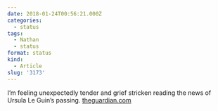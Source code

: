 ```yaml
---
date: 2018-01-24T00:56:21.000Z
categories:
  - status
tags:
  - Nathan
  - status
format: status
kind:
  - Article
slug: '3173'
---
```

I’m feeling unexpectedly tender and grief stricken reading the news of Ursula Le Guin’s passing. [theguardian.com][1]

 [1]: https://www.theguardian.com/books/2018/jan/23/ursula-k-le-guin-sci-fi-fantasy-author-dies-at-88
